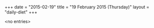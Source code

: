 +++
date = "2015-02-19"
title = "19 February 2015 (Thursday)"
layout = "daily-diet"
+++

<p>&lt;no entries&gt;</p>